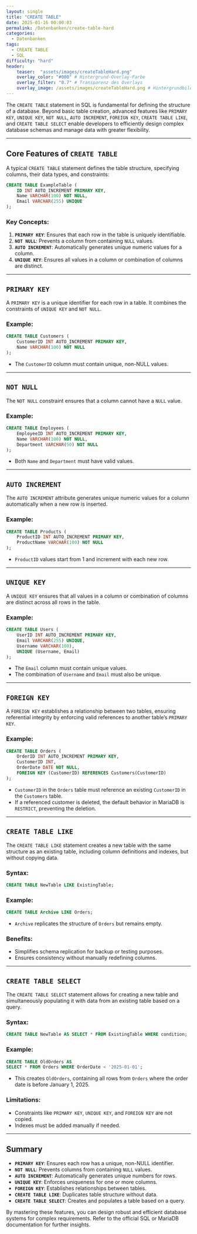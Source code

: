 ```yaml
---
layout: single
title: "CREATE TABLE"
date: 2025-01-16 00:00:03
permalink: /Datenbanken/create-table-hard
categories:
  - Datenbanken
tags:
  - CREATE TABLE
  - SQL
difficulty: "hard"
header:
    teaser:  "assets/images/createTableHard.png"
    overlay_color: "#000" # Hintergrund-Overlay-Farbe
    overlay_filter: "0.7" # Transparenz des Overlays
    overlay_image: /assets/images/createTableHard.png # Hintergrundbild
---
```


The `CREATE TABLE` statement in SQL is fundamental for defining the structure of a database. Beyond basic table creation, advanced features like `PRIMARY KEY`, `UNIQUE KEY`, `NOT NULL`, `AUTO INCREMENT`, `FOREIGN KEY`, `CREATE TABLE LIKE`, and `CREATE TABLE SELECT` enable developers to efficiently design complex database schemas and manage data with greater flexibility.

---

## Core Features of `CREATE TABLE`

A typical `CREATE TABLE` statement defines the table structure, specifying columns, their data types, and constraints:

```sql
CREATE TABLE ExampleTable (
    ID INT AUTO_INCREMENT PRIMARY KEY,
    Name VARCHAR(100) NOT NULL,
    Email VARCHAR(255) UNIQUE
);
```

### Key Concepts:
1. **`PRIMARY KEY`**: Ensures that each row in the table is uniquely identifiable.
2. **`NOT NULL`**: Prevents a column from containing `NULL` values.
3. **`AUTO INCREMENT`**: Automatically generates unique numeric values for a column.
4. **`UNIQUE KEY`**: Ensures all values in a column or combination of columns are distinct.

---

## `PRIMARY KEY`
A `PRIMARY KEY` is a unique identifier for each row in a table. It combines the constraints of `UNIQUE KEY` and `NOT NULL`.

### Example:
```sql
CREATE TABLE Customers (
    CustomerID INT AUTO_INCREMENT PRIMARY KEY,
    Name VARCHAR(100) NOT NULL
);
```
- The `CustomerID` column must contain unique, non-NULL values.

---

## `NOT NULL`
The `NOT NULL` constraint ensures that a column cannot have a `NULL` value.

### Example:
```sql
CREATE TABLE Employees (
    EmployeeID INT AUTO_INCREMENT PRIMARY KEY,
    Name VARCHAR(100) NOT NULL,
    Department VARCHAR(50) NOT NULL
);
```
- Both `Name` and `Department` must have valid values.

---

## `AUTO INCREMENT`
The `AUTO INCREMENT` attribute generates unique numeric values for a column automatically when a new row is inserted.

### Example:
```sql
CREATE TABLE Products (
    ProductID INT AUTO_INCREMENT PRIMARY KEY,
    ProductName VARCHAR(100) NOT NULL
);
```
- `ProductID` values start from 1 and increment with each new row.

---

## `UNIQUE KEY`
A `UNIQUE KEY` ensures that all values in a column or combination of columns are distinct across all rows in the table.

### Example:
```sql
CREATE TABLE Users (
    UserID INT AUTO_INCREMENT PRIMARY KEY,
    Email VARCHAR(255) UNIQUE,
    Username VARCHAR(100),
    UNIQUE (Username, Email)
);
```
- The `Email` column must contain unique values.
- The combination of `Username` and `Email` must also be unique.

---

## `FOREIGN KEY`
A `FOREIGN KEY` establishes a relationship between two tables, ensuring referential integrity by enforcing valid references to another table’s `PRIMARY KEY`.

### Example:
```sql
CREATE TABLE Orders (
    OrderID INT AUTO_INCREMENT PRIMARY KEY,
    CustomerID INT,
    OrderDate DATE NOT NULL,
    FOREIGN KEY (CustomerID) REFERENCES Customers(CustomerID)
);
```
- `CustomerID` in the `Orders` table must reference an existing `CustomerID` in the `Customers` table.
- If a referenced customer is deleted, the default behavior in MariaDB is `RESTRICT`, preventing the deletion.

---

## `CREATE TABLE LIKE`
The `CREATE TABLE LIKE` statement creates a new table with the same structure as an existing table, including column definitions and indexes, but without copying data.

### Syntax:
```sql
CREATE TABLE NewTable LIKE ExistingTable;
```

### Example:
```sql
CREATE TABLE Archive LIKE Orders;
```
- `Archive` replicates the structure of `Orders` but remains empty.

### Benefits:
- Simplifies schema replication for backup or testing purposes.
- Ensures consistency without manually redefining columns.

---

## `CREATE TABLE SELECT`
The `CREATE TABLE SELECT` statement allows for creating a new table and simultaneously populating it with data from an existing table based on a query.

### Syntax:
```sql
CREATE TABLE NewTable AS SELECT * FROM ExistingTable WHERE condition;
```

### Example:
```sql
CREATE TABLE OldOrders AS 
SELECT * FROM Orders WHERE OrderDate < '2025-01-01';
```
- This creates `OldOrders`, containing all rows from `Orders` where the order date is before January 1, 2025.

### Limitations:
- Constraints like `PRIMARY KEY`, `UNIQUE KEY`, and `FOREIGN KEY` are not copied.
- Indexes must be added manually if needed.

---

## Summary
- **`PRIMARY KEY`**: Ensures each row has a unique, non-NULL identifier.
- **`NOT NULL`**: Prevents columns from containing `NULL` values.
- **`AUTO INCREMENT`**: Automatically generates unique numbers for rows.
- **`UNIQUE KEY`**: Enforces uniqueness for one or more columns.
- **`FOREIGN KEY`**: Establishes relationships between tables.
- **`CREATE TABLE LIKE`**: Duplicates table structure without data.
- **`CREATE TABLE SELECT`**: Creates and populates a table based on a query.

By mastering these features, you can design robust and efficient database systems for complex requirements. Refer to the official SQL or MariaDB documentation for further insights.

